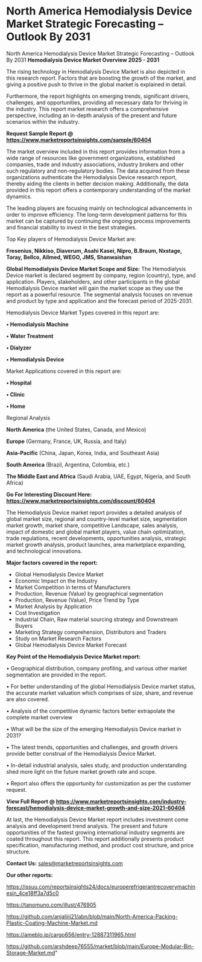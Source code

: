 # North America Hemodialysis Device Market Strategic Forecasting – Outlook By 2031
North America Hemodialysis Device Market Strategic Forecasting – Outlook By 2031
<Strong> Hemodialysis Device Market Overview 2025 - 2031</strong>

The rising technology in Hemodialysis Device Market is also depicted in this research report. Factors that are boosting the growth of the market, and giving a positive push to thrive in the global market is explained in detail.

Furthermore, the report highlights on emerging trends, significant drivers, challenges, and opportunities, providing all necessary data for thriving in the industry. This report market research offers a comprehensive perspective, including an in-depth analysis of the present and future scenarios within the industry.

<strong>Request Sample Report @ <a href=https://www.marketreportsinsights.com/sample/60404>https://www.marketreportsinsights.com/sample/60404</a></strong>

The market overview included in this report provides information from a wide range of resources like government organizations, established companies, trade and industry associations, industry brokers and other such regulatory and non-regulatory bodies. The data acquired from these organizations authenticate the Hemodialysis Device research report, thereby aiding the clients in better decision making. Additionally, the data provided in this report offers a contemporary understanding of the market dynamics.

The leading players are focusing mainly on technological advancements in order to improve efficiency. The long-term development patterns for this market can be captured by continuing the ongoing process improvements and financial stability to invest in the best strategies.

Top Key players of Hemodialysis Device Market are:

<strong>Fresenius, Nikkiso, Diaverum, Asahi Kasei, Nipro, B.Braum, Nxstage, Toray, Bellco, Allmed, WEGO, JMS, Shanwaishan</strong>

<strong><b>Global Hemodialysis Device Market Scope and Size:</b></strong>
The Hemodialysis Device market is declared segment by company, region (country), type, and application. Players, stakeholders, and other participants in the global Hemodialysis Device market will gain the market scope as they use the report as a powerful resource. The segmental analysis focuses on revenue and product by type and application and the forecast period of 2025-2031.

Hemodialysis Device Market Types covered in this report are:

<strong>• Hemodialysis Machine

• Water Treatment

• Dialyzer

• Hemodialysis Device</strong>

Market Applications covered in this report are:

<strong>• Hospital

• Clinic

• Home</strong> 

Regional Analysis

<strong>North America</strong> (the United States, Canada, and Mexico)

<strong>Europe</strong> (Germany, France, UK, Russia, and Italy)

<strong>Asia-Pacific</strong> (China, Japan, Korea, India, and Southeast Asia)

<strong>South America</strong> (Brazil, Argentina, Colombia, etc.)

<strong>The Middle East and Africa</strong> (Saudi Arabia, UAE, Egypt, Nigeria, and South Africa)

<strong>Go For Interesting Discount Here: <a href=https://www.marketreportsinsights.com/discount/60404>https://www.marketreportsinsights.com/discount/60404</a></strong>

The Hemodialysis Device market report provides a detailed analysis of global market size, regional and country-level market size, segmentation market growth, market share, competitive Landscape, sales analysis, impact of domestic and global market players, value chain optimization, trade regulations, recent developments, opportunities analysis, strategic market growth analysis, product launches, area marketplace expanding, and technological innovations.

<strong><b>Major factors covered in the report:</b></strong>
<ul>
  <li>Global Hemodialysis Device Market </li>
  <li>Economic Impact on the Industry</li>
  <li>Market Competition in terms of Manufacturers</li>
  <li>Production, Revenue (Value) by geographical segmentation</li>
  <li>Production, Revenue (Value), Price Trend by Type</li>
  <li>Market Analysis by Application</li>
  <li>Cost Investigation</li>
  <li>Industrial Chain, Raw material sourcing strategy and Downstream Buyers</li>
  <li>Marketing Strategy comprehension, Distributors and Traders</li>
  <li>Study on Market Research Factors</li>
  <li>Global Hemodialysis Device Market Forecast</li>
</ul>

<strong><b>Key Point of the Hemodialysis Device Market report:</b></strong>

• Geographical distribution, company profiling, and various other market segmentation are provided in the report.

• For better understanding of the global Hemodialysis Device market status, the accurate market valuation which comprises of size, share, and revenue are also covered.

• Analysis of the competitive dynamic factors better extrapolate the complete market overview

• What will be the size of the emerging Hemodialysis Device market in 2031?

• The latest trends, opportunities and challenges, and growth drivers provide better construal of the Hemodialysis Device Market.

• In-detail industrial analysis, sales study, and production understanding shed more light on the future market growth rate and scope.

• Report also offers the opportunity for customization as per the customer request.

<strong><b>View Full Report @ <a href=https://www.marketreportsinsights.com/industry-forecast/hemodialysis-device-market-growth-and-size-2021-60404>https://www.marketreportsinsights.com/industry-forecast/hemodialysis-device-market-growth-and-size-2021-60404</a></b></strong>


At last, the Hemodialysis Device Market report includes investment come analysis and development trend analysis. The present and future opportunities of the fastest growing international industry segments are coated throughout this report. This report additionally presents product specification, manufacturing method, and product cost structure, and price structure.

<strong>Contact Us:</strong>
sales@marketreportsinsights.com

<strong>Our other reports:</strong>

<a href=https://issuu.com/reportsinsights24/docs/europerefrigerantrecoverymachinesin_4ce18ff3a7d5c0>https://issuu.com/reportsinsights24/docs/europerefrigerantrecoverymachinesin_4ce18ff3a7d5c0</a>

<a href=https://tanomuno.com/illust/476905>https://tanomuno.com/illust/476905</a>

<a href=https://github.com/anjaliiii21/abn/blob/main/North-America-Packing-Plastic-Coating-Machine-Market.md>https://github.com/anjaliiii21/abn/blob/main/North-America-Packing-Plastic-Coating-Machine-Market.md</a>

<a href=https://ameblo.jp/cargo656/entry-12887311965.html>https://ameblo.jp/cargo656/entry-12887311965.html</a>

<a href=https://github.com/arshdeep76555/market/blob/main/Europe-Modular-Bin-Storage-Market.md>https://github.com/arshdeep76555/market/blob/main/Europe-Modular-Bin-Storage-Market.md</a>"
